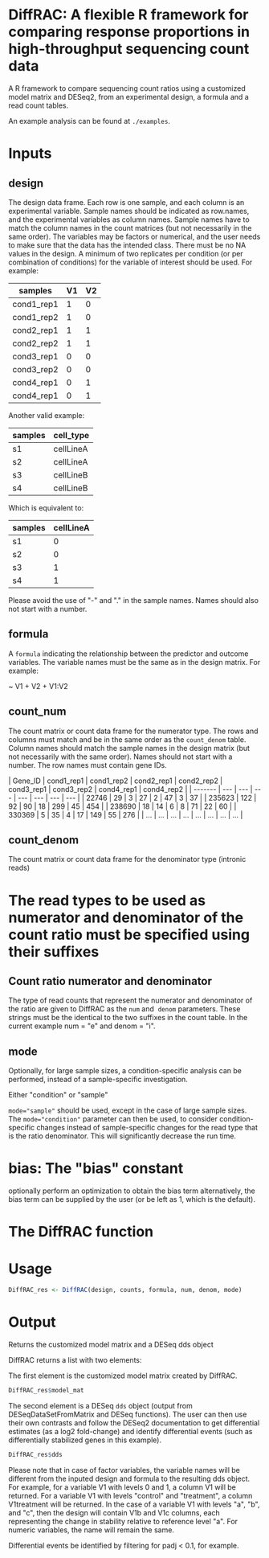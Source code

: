 # DiffRAC: A flexible R framework for comparing response proportions in high-throughput sequencing count data

A R framework to compare sequencing count ratios using a customized model matrix and DESeq2, from an experimental design, a formula and a read count tables. 

An example analysis can be found at `./examples`. 

# Inputs 

## design

The design data frame. Each row is one sample, and each column is an experimental variable. Sample names should be indicated as row.names, and the experimental variables as column names. Sample names have to match the column names in the count matrices (but not necessarily in the same order). The variables may be factors or numerical, and the user needs to make sure that the data has the intended class. There must be no NA values in the design. A minimum of two replicates per condition (or per combination of conditions) for the variable of interest should be used. For example:

| samples     | V1  | V2  |
| ----------- | --- | --- |
| cond1_rep1  |	1   | 0   |
| cond1_rep2  | 1   | 0   |
| cond2_rep1  |	1   | 1   |
| cond2_rep2  |	1   | 1   |
| cond3_rep1  |	0   | 0   |
| cond3_rep2  |	0   | 0   |
| cond4_rep1  |	0   | 1   |
| cond4_rep1  | 0   | 1   |

Another valid example:

| samples | cell_type      |                                
| ------- | -------------- |                              
| s1      |	cellLineA      |                          
| s2      |	cellLineA      |                            
| s3      |	cellLineB      |                         
| s4      |	cellLineB      |      

Which is equivalent to:

| samples | cellLineA |                                
| ------- | --------- |                              
| s1      |	0         |                          
| s2      |	0         |                            
| s3      |	1         |                         
| s4      |	1         |

Please avoid the use of "-" and "." in the sample names. Names should also not start with a number.

## formula

A `formula` indicating the relationship between the predictor and outcome variables. The variable names must be the same as in the design matrix. For example: 

\~ V1 + V2 + V1:V2


## count_num

The count matrix or count data frame for the numerator type. The rows and columns must match and be in the same order as the `count_denom` table. Column names should match the sample names in the design matrix (but not necessarily with the same order). Names should not start with a number. The row names must contain gene IDs.

| Gene_ID | cond1_rep1  | cond1_rep2  | cond2_rep1  | cond2_rep2  | cond3_rep1  | cond3_rep2  | cond4_rep1  | cond4_rep2  |
| ------- | --- | --- | --- | --- | --- | --- | --- | 
| 22746   | 29  | 3   | 27  | 2   | 47  | 3   | 37  | 
| 235623  | 122 | 92  | 90  | 18  | 299 | 45  | 454 | 
| 238690  | 18  | 14  | 6   | 8   | 71  | 22  | 60  | 
| 330369  | 5   | 35  | 4   | 17  | 149 | 55  | 276 | 
| ...     | ... | ... | ... | ... | ... | ... | ... | 

## count_denom

The count matrix or count data frame for the denominator type (intronic reads)

# The read types to be used as numerator and denominator of the count ratio must be specified using their suffixes
## Count ratio numerator and denominator

The type of read counts that represent the numerator and denominator of the ratio are given to DiffRAC as the `num` and  `denom` parameters. These strings must be the identical to the two suffixes in the count table. In the current example num = "e" and denom = "i".

## mode

Optionally, for large sample sizes, a condition-specific analysis can be performed, instead of a sample-specific investigation.

Either "condition" or "sample"

`mode="sample"` should be used, except in the case of large sample sizes. The `mode="condition"` parameter can then be used, to consider condition-specific changes instead of sample-specific changes for the read type that is the ratio denominator. This will significantly decrease the run time.

# bias: The "bias" constant

optionally perform an optimization to obtain the bias term
alternatively, the bias term can be supplied by the user (or be left as 1, which is the default).

# The DiffRAC function



# Usage

```r
DiffRAC_res <- DiffRAC(design, counts, formula, num, denom, mode)
```

# Output

Returns the customized model matrix and a DESeq dds object

DiffRAC returns a list with two elements:

The first element is the customized model matrix created by DiffRAC.

```r
DiffRAC_res$model_mat
```

The second element is a DESeq `dds` object (output from DESeqDataSetFromMatrix and DESeq functions). The user can then use their own contrasts and follow the DESeq2 documentation to get differential estimates (as a log2 fold-change) and identify differential events (such as differentially stabilized genes in this example).

```r
DiffRAC_res$dds
 ```
Please note that in case of factor variables, the variable names will be different from the inputed design and formula to the resulting dds object. For example, for a variable V1 with levels 0 and 1, a column V1 will be returned. For a variable V1 with levels "control" and "treatment", a column V1treatment will be returned. In the case of a variable V1 with levels "a", "b", and "c", then the design will contain V1b and V1c columns, each representing the change in stability relative to reference level "a". For numeric variables, the name will remain the same.

Differential events be identified by filtering for padj < 0.1, for example.


